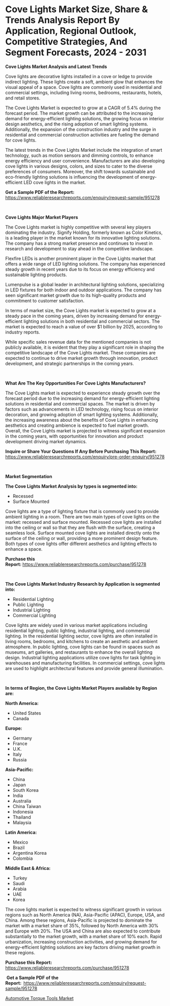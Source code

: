 <p><h1>Cove Lights Market Size, Share & Trends Analysis Report By Application, Regional Outlook, Competitive Strategies, And Segment Forecasts, 2024 - 2031</h1></p><p><strong>Cove Lights Market Analysis and Latest Trends</strong></p>
<p><p>Cove lights are decorative lights installed in a cove or ledge to provide indirect lighting. These lights create a soft, ambient glow that enhances the visual appeal of a space. Cove lights are commonly used in residential and commercial settings, including living rooms, bedrooms, restaurants, hotels, and retail stores.</p><p>The Cove Lights Market is expected to grow at a CAGR of 5.4% during the forecast period. The market growth can be attributed to the increasing demand for energy-efficient lighting solutions, the growing focus on interior design aesthetics, and the rising adoption of smart lighting systems. Additionally, the expansion of the construction industry and the surge in residential and commercial construction activities are fueling the demand for cove lights.</p><p>The latest trends in the Cove Lights Market include the integration of smart technology, such as motion sensors and dimming controls, to enhance energy efficiency and user convenience. Manufacturers are also developing cove lights in various designs, colors, and sizes to cater to the diverse preferences of consumers. Moreover, the shift towards sustainable and eco-friendly lighting solutions is influencing the development of energy-efficient LED cove lights in the market.</p></p>
<p><strong>Get a Sample PDF of the Report:&nbsp;</strong> <a href="https://www.reliableresearchreports.com/enquiry/request-sample/951278">https://www.reliableresearchreports.com/enquiry/request-sample/951278</a></p>
<p>&nbsp;</p>
<p><strong>Cove Lights Major Market Players</strong></p>
<p><p>The Cove Lights market is highly competitive with several key players dominating the industry. Signify Holding, formerly known as Color Kinetics, is a leading player in the market known for its innovative lighting solutions. The company has a strong market presence and continues to invest in research and development to stay ahead in the competitive landscape.</p><p>Flexfire LEDs is another prominent player in the Cove Lights market that offers a wide range of LED lighting solutions. The company has experienced steady growth in recent years due to its focus on energy efficiency and sustainable lighting products.</p><p>Lumenpulse is a global leader in architectural lighting solutions, specializing in LED fixtures for both indoor and outdoor applications. The company has seen significant market growth due to its high-quality products and commitment to customer satisfaction.</p><p>In terms of market size, the Cove Lights market is expected to grow at a steady pace in the coming years, driven by increasing demand for energy-efficient lighting solutions in both residential and commercial sectors. The market is expected to reach a value of over $1 billion by 2025, according to industry reports.</p><p>While specific sales revenue data for the mentioned companies is not publicly available, it is evident that they play a significant role in shaping the competitive landscape of the Cove Lights market. These companies are expected to continue to drive market growth through innovation, product development, and strategic partnerships in the coming years.</p></p>
<p>&nbsp;</p>
<p><strong>What Are The Key Opportunities For Cove Lights Manufacturers?</strong></p>
<p><p>The Cove Lights market is expected to experience steady growth over the forecast period due to the increasing demand for energy-efficient lighting solutions in residential and commercial spaces. The market is driven by factors such as advancements in LED technology, rising focus on interior decoration, and growing adoption of smart lighting systems. Additionally, the increasing awareness about the benefits of Cove Lights in enhancing aesthetics and creating ambience is expected to fuel market growth. Overall, the Cove Lights market is projected to witness significant expansion in the coming years, with opportunities for innovation and product development driving market dynamics.</p></p>
<p><strong>Inquire or Share Your Questions If Any Before Purchasing This Report:</strong> <a href="https://www.reliableresearchreports.com/enquiry/pre-order-enquiry/951278">https://www.reliableresearchreports.com/enquiry/pre-order-enquiry/951278</a></p>
<p>&nbsp;</p>
<p><strong>Market Segmentation</strong></p>
<p><strong>The Cove Lights Market Analysis by types is segmented into:</strong></p>
<p><ul><li>Recessed</li><li>Surface Mounted</li></ul></p>
<p><p>Cove lights are a type of lighting fixture that is commonly used to provide ambient lighting in a room. There are two main types of cove lights on the market: recessed and surface mounted. Recessed cove lights are installed into the ceiling or wall so that they are flush with the surface, creating a seamless look. Surface mounted cove lights are installed directly onto the surface of the ceiling or wall, providing a more prominent design feature. Both types of cove lights offer different aesthetics and lighting effects to enhance a space.</p></p>
<p><strong>Purchase this Report:&nbsp;</strong><a href="https://www.reliableresearchreports.com/purchase/951278">https://www.reliableresearchreports.com/purchase/951278</a></p>
<p>&nbsp;</p>
<p><strong>The Cove Lights Market Industry Research by Application is segmented into:</strong></p>
<p><ul><li>Residential Lighting</li><li>Public Lighting</li><li>Industrial Lighting</li><li>Commercial Lighting</li></ul></p>
<p><p>Cove lights are widely used in various market applications including residential lighting, public lighting, industrial lighting, and commercial lighting. In the residential lighting sector, cove lights are often installed in living rooms, bedrooms, and kitchens to create an aesthetic and ambient atmosphere. In public lighting, cove lights can be found in spaces such as museums, art galleries, and restaurants to enhance the overall lighting design. Industrial lighting applications utilize cove lights for task lighting in warehouses and manufacturing facilities. In commercial settings, cove lights are used to highlight architectural features and provide general illumination.</p></p>
<p>&nbsp;</p>
<p><strong>In terms of Region, the Cove Lights Market Players available by Region are:</strong></p>
<p>
    <p> <strong> North America: </strong>
        <ul>
            <li>United States</li>
            <li>Canada</li>
        </ul>
        </p> 
    <p> <strong> Europe: </strong>
        <ul>
            <li>Germany</li>
            <li>France</li>
            <li>U.K.</li>
            <li>Italy</li>
            <li>Russia</li>
        </ul>
        </p> 
    <p> <strong> Asia-Pacific: </strong>
        <ul>
            <li>China</li>
            <li>Japan</li>
            <li>South Korea</li>
            <li>India</li>
            <li>Australia</li>
            <li>China Taiwan</li>
            <li>Indonesia</li>
            <li>Thailand</li>
            <li>Malaysia</li>
        </ul>
        </p> 
    <p> <strong> Latin America: </strong>
        <ul>
            <li>Mexico</li>
            <li>Brazil</li>
            <li>Argentina Korea</li>
            <li>Colombia</li>
        </ul>
        </p> 
    <p> <strong> Middle East & Africa: </strong>
        <ul>
            <li>Turkey</li>
            <li>Saudi</li>
            <li>Arabia</li>
            <li>UAE</li>
            <li>Korea</li>
        </ul>
    </p>
    </p>
<p><p>The cove lights market is expected to witness significant growth in various regions such as North America (NA), Asia-Pacific (APAC), Europe, USA, and China. Among these regions, Asia-Pacific is projected to dominate the market with a market share of 35%, followed by North America with 30% and Europe with 20%. The USA and China are also expected to contribute substantially to the market growth, with a market share of 10% each. Rapid urbanization, increasing construction activities, and growing demand for energy-efficient lighting solutions are key factors driving market growth in these regions.</p></p>
<p><strong>Purchase this Report: </strong><a href="https://www.reliableresearchreports.com/purchase/951278">https://www.reliableresearchreports.com/purchase/951278</a></p>
<p>&nbsp;<strong>Get a Sample PDF of the Report:&nbsp;&nbsp;</strong><a href="https://www.reliableresearchreports.com/enquiry/request-sample/951278">https://www.reliableresearchreports.com/enquiry/request-sample/951278</a></p>
<p><strong></strong></p>
<p><p><a href="https://glittery-fuchsia-86a.notion.site/Automotive-Torque-Tools-Market-A-Comprehensive-Report-of-its-Market-Share-Growth-Trends-2024-20-b77f4aa095434c92beacafa7aa18120a">Automotive Torque Tools Market</a></p></p>